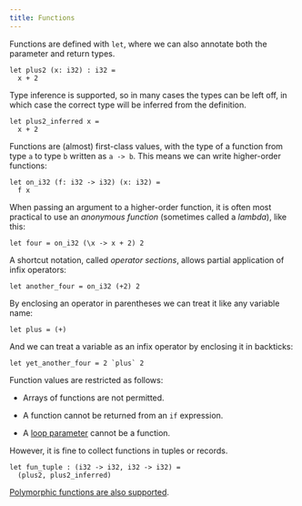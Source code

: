 ```yaml
---
title: Functions
---
```


Functions are defined with `let`, where we can also annotate both
the parameter and return types.

```futhark
let plus2 (x: i32) : i32 =
  x + 2
```

Type inference is supported, so in many cases the types can be left
off, in which case the correct type will be inferred from the
definition.

```futhark
let plus2_inferred x =
  x + 2
```

Functions are (almost) first-class values, with the type of a
function from type `a` to type `b` written as `a -> b`.  This means
we can write higher-order functions:

```futhark
let on_i32 (f: i32 -> i32) (x: i32) =
  f x
```

When passing an argument to a higher-order function, it is often
most practical to use an *anonymous function* (sometimes called a
*lambda*), like this:

```futhark
let four = on_i32 (\x -> x + 2) 2
```

A shortcut notation, called *operator sections*, allows partial
application of infix operators:

```futhark
let another_four = on_i32 (+2) 2
```

By enclosing an operator in parentheses we can treat it like any
variable name:

```futhark
let plus = (+)
```

And we can treat a variable as an infix operator by enclosing it in
backticks:

```futhark
let yet_another_four = 2 `plus` 2
```

Function values are restricted as follows:

* Arrays of functions are not permitted.

* A function cannot be returned from an `if` expression.

* A [loop parameter](loops.html) cannot be a function.

However, it is fine to collect functions in tuples or records.

```futhark
let fun_tuple : (i32 -> i32, i32 -> i32) =
  (plus2, plus2_inferred)
```

[Polymorphic functions are also
supported](parametric-polymorphism.html).
